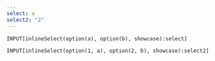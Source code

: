 ```yaml
---
select: a
select2: "2"
---
```


`INPUT[inlineSelect(option(a), option(b), showcase):select]`

`INPUT[inlineSelect(option(1, a), option(2, b), showcase):select2]`
